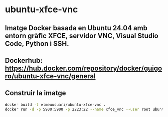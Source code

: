 # ubuntu-xfce-vnc

Imatge Docker basada en Ubuntu 24.04 amb entorn gràfic XFCE, servidor VNC, Visual Studio Code, Python i SSH. 
---
Dockerhub: https://hub.docker.com/repository/docker/guigoro/ubuntu-xfce-vnc/general
---

## Construir la imatge

```bash
docker build -t elmeuusuari/ubuntu-xfce-vnc .
docker run -d -p 5900:5900 -p 2223:22 --name xfce_vnc --user root ubuntu-xfce-vnc
